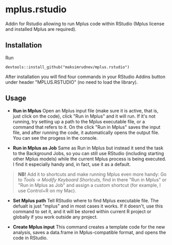 # mplus.rstudio

Addin for Rstudio allowing to run Mplus code within RStudio (Mplus license and installed Mplus are required).

## Installation

Run

```         
devtools::install_github("maksimrudnev/mplus.rstudio")
```

After installation you will find four commands in your RStudio Addins button under header "MPLUS.RSTUDIO" (no need to load the library).

## Usage

-   **Run in Mplus** Open an Mplus input file (make sure it is active, that is, just click on the code), click "Run in Mplus" and it will run. If it's not running, try setting up a path to the Mplus executable file, or a command that refers to it. On the click "Run in Mplus" saves the input file, and after running the code, it automatically opens the output file. You can see the progess in the console.

-   **Run in Mplus as Job** Same as Run in Mplus but instead it send the task to the Background Jobs, so you can still use RStudio (including starting other Mplus models) while the current Mplus process is being executed. I find it especially handy and, in fact, use it as a default.

> **NB!** Add it to shortcuts and make running Mplus even more handy: Go to *Tools -\> Modify Keyboard Shortcuts*, find in there "Run in Mplus" or "Run in Mplus as Job" and assign a custom shortcut (for example, I use Control+R on my Mac).

-   **Set Mplus path** Tell RStudio where to find Mplus executable file. The defualt is just "mplus" and in most cases it works. If it doesn't, use this command to set it, and it will be stored within current R project or globally if you work outside any project.

-   **Create Mplus input** This command creates a template code for the new analysis, saves a data.frame in Mplus-compatible format, and opens the code in RStudio.
